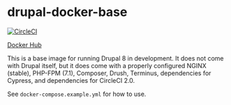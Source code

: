 # drupal-docker-base

[![CircleCI](https://circleci.com/gh/digitaldeployment/drupal-docker-base.svg?style=svg)](https://circleci.com/gh/digitaldeployment/drupal-docker-base)

[Docker Hub](https://hub.docker.com/r/digdep/drupal-base/)

This is a base image for running Drupal 8 in development. It does not come with Drupal itself, but it does come with a properly configured NGINX (stable), PHP-FPM (7.1), Composer, Drush, Terminus, dependencies for Cypress, and dependencies for CircleCI 2.0.

See `docker-compose.example.yml` for how to use.
